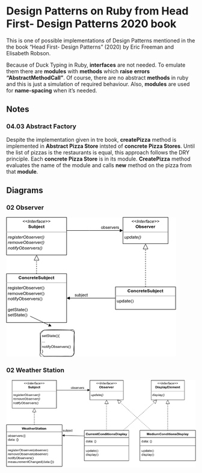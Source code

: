 # Design Patterns on Ruby from Head First- Design Patterns 2020 book
This is one of possible implementations of Design Patterns mentioned in the the book “Head First- Design Patterns” (2020) by Eric Freeman and Elisabeth Robson.

Because of Duck Typing in Ruby, **interfaces** are not needed. To emulate them there are **modules** with **methods** which **raise** **errors “AbstractMethodCall”**. Of course, there are no abstract **methods** in ruby and this is just a simulation of required behaviour.
Also, **modules** are used for **name-spacing** when it’s needed.
## Notes
### 04.03 Abstract Factory
Despite the implementation given in tre book, **createPizza** method is implemented in **Abstract Pizza Store** intsted of **concrete Pizza Stores**.
Until the list of pizzas is the restaurants is equal, this approach follows the DRY principle. Each **concrete Pizza Store** is in its module. **CreatePizza** method evaluates the name of the module and calls **new** method on the pizza from that **module**.


## Diagrams

### 02 Observer
![Diagram](https://github.com/StanlyShauro/head-first-2020-ruby-design-patterns/blob/main/02.Observer/ObserverDiagram.drawio.png)
### 02 Weather Station
![Diagram](https://github.com/StanlyShauro/head-first-2020-ruby-design-patterns/blob/mail/02.Observer/WeatherStation.drawio.png)
